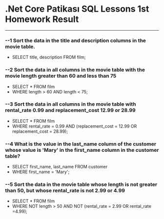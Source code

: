 # .Net Core Patikası SQL Lessons 1st Homework Result
- - -


### --1 Sort the data in the title and description columns in the movie table.
+ SELECT title, description FROM film;

### --2 Sort the data in all columns in the movie table with the movie  length greater than 60 and less than 75
+ SELECT * FROM film
+ WHERE length > 60 AND length < 75;


### --3 Sort the data in all columns in the movie table with rental_rate 0.99 and replacement_cost 12.99 or 28.99
+ SELECT * FROM film
+ WHERE rental_rate = 0.99 AND (replacement_cost = 12.99 OR replacement_cost = 28.99);

### --4 What is the value in the last_name column of the customer whose value is 'Mary' in the first_name column in the customer table?
+ SELECT first_name, last_name FROM customer
+ WHERE first_name = 'Mary';


### --5 Sort the data in the movie table whose length is not greater than 50, but whose rental_rate is not 2.99 or 4.99 
+ SELECT * FROM film
+ WHERE NOT length > 50 AND NOT (rental_rate = 2.99 OR rental_rate =4.99);